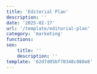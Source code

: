 ```yaml
---
title: 'Editorial Plan'
description: ''
date: '2025-02-17'
url: '/template/editorial-plan'
category: 'marketing'
functions:
seo:
    title: ''
    description: ''
template: '62d7d05bf70348c080e8'
---
```

